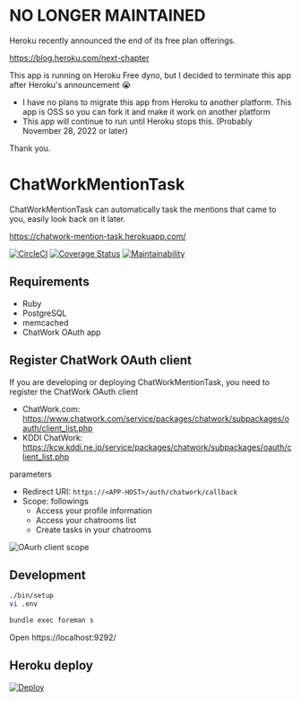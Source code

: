 # NO LONGER MAINTAINED
Heroku recently announced the end of its free plan offerings.

https://blog.heroku.com/next-chapter

This app is running on Heroku Free dyno, but I decided to terminate this app after Heroku's announcement :sob:

* I have no plans to migrate this app from Heroku to another platform. This app is OSS so you can fork it and make it work on another platform
* This app will continue to run until Heroku stops this.  (Probably November 28, 2022 or later)

Thank you.

# ChatWorkMentionTask
ChatWorkMentionTask can automatically task the mentions that came to you, easily look back on it later.

https://chatwork-mention-task.herokuapp.com/

[![CircleCI](https://circleci.com/gh/sue445/chatwork_mention_task.svg?style=svg)](https://circleci.com/gh/sue445/chatwork_mention_task)
[![Coverage Status](https://coveralls.io/repos/github/sue445/chatwork_mention_task/badge.svg?branch=master)](https://coveralls.io/github/sue445/chatwork_mention_task?branch=master)
[![Maintainability](https://api.codeclimate.com/v1/badges/30218a3492f17a902243/maintainability)](https://codeclimate.com/github/sue445/chatwork_mention_task/maintainability)

## Requirements
* Ruby
* PostgreSQL
* memcached
* ChatWork OAuth app

## Register ChatWork OAuth client
If you are developing or deploying ChatWorkMentionTask, you need to register the ChatWork OAuth client

* ChatWork.com: https://www.chatwork.com/service/packages/chatwork/subpackages/oauth/client_list.php
* KDDI ChatWork: https://kcw.kddi.ne.jp/service/packages/chatwork/subpackages/oauth/client_list.php

parameters

* Redirect URI: `https://<APP-HOST>/auth/chatwork/callback`
* Scope: followings
  * Access your profile information
  * Access your chatrooms list
  * Create tasks in your chatrooms

![OAurh client scope](img/oauth_client_scope.png)

## Development
```bash
./bin/setup
vi .env

bundle exec foreman s
```

Open https://localhost:9292/

## Heroku deploy
[![Deploy](https://www.herokucdn.com/deploy/button.png)](https://heroku.com/deploy)
